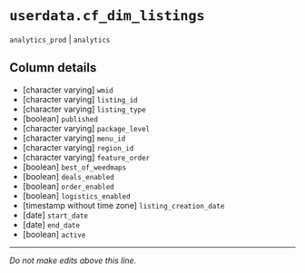 # `userdata.cf_dim_listings`
`analytics_prod` | `analytics`

## Column details
* [character varying] `wmid`
* [character varying] `listing_id`
* [character varying] `listing_type`
* [boolean]   `published`
* [character varying] `package_level`
* [character varying] `menu_id`
* [character varying] `region_id`
* [character varying] `feature_order`
* [boolean]   `best_of_weedmaps`
* [boolean]   `deals_enabled`
* [boolean]   `order_enabled`
* [boolean]   `logistics_enabled`
* [timestamp without time zone] `listing_creation_date`
* [date]      `start_date`
* [date]      `end_date`
* [boolean]   `active`

-------------------------------------------------------------------------------
*Do not make edits above this line.*
